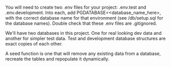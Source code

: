 You will need to create two .env files for your project: .env.test and
.env.development. Into each, add PGDATABASE=<database_name_here>, with the
correct database name for that environment (see /db/setup.sql for the database
names). Double check that these .env files are .gitignored.

We'll have two databases in this project. One for real looking dev data and
another for simpler test data. Test and development database structures are
exact copies of each other.

A seed function is one that will remove any existing data from a database,
recreate the tables and repopulate it dynamically.
